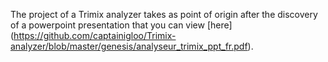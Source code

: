 The project of a Trimix analyzer takes as point of origin after the discovery of a powerpoint presentation that you can view [here] (https://github.com/captainigloo/Trimix-analyzer/blob/master/genesis/analyseur_trimix_ppt_fr.pdf).
